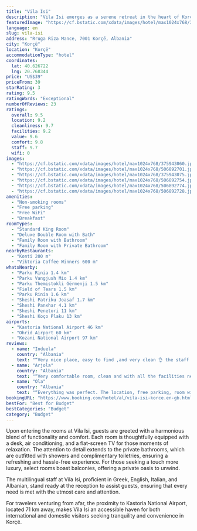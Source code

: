 ```yaml
---
title: "Vila Isi"
description: "Vila Isi emerges as a serene retreat in the heart of Korçë, a mere stone's throw away from the enchanting Ohrid Lake Springs, located 43 km away, and the historic Monastery Saint Naum, just 42 km from its doorstep."
featuredImage: "https://cf.bstatic.com/xdata/images/hotel/max1024x768/375943060.jpg?k=44efb44fd61a17574c8d0d03affe90259bfd3b4c81f460068b76f2b1610d64a4&o=&hp=1"
language: en
slug: vila-isi
address: "Rruga Riza Mance, 7001 Korçë, Albania"
city: "Korçë"
location: "Korçë"
accommodationType: "hotel"
coordinates:
  lat: 40.626722
  lng: 20.768344
price: "US$39"
priceFrom: 39
starRating: 3
rating: 9.5
ratingWords: "Exceptional"
numberOfReviews: 23
ratings:
  overall: 9.5
  location: 9.2
  cleanliness: 9.7
  facilities: 9.2
  value: 9.6
  comfort: 9.8
  staff: 9.7
  wifi: 0
images:
  - "https://cf.bstatic.com/xdata/images/hotel/max1024x768/375943060.jpg?k=44efb44fd61a17574c8d0d03affe90259bfd3b4c81f460068b76f2b1610d64a4&o=&hp=1"
  - "https://cf.bstatic.com/xdata/images/hotel/max1024x768/506892701.jpg?k=e145ee52a77371bd54e83f8495e69e57f39642582e3d7847ed10cf9a30ca22d0&o=&hp=1"
  - "https://cf.bstatic.com/xdata/images/hotel/max1024x768/375943075.jpg?k=6bfc1b3980b881bab8be36eee212c0793c8c3c77215e1bd7207f7fbf25be59d9&o=&hp=1"
  - "https://cf.bstatic.com/xdata/images/hotel/max1024x768/506892754.jpg?k=4003a2c8798140abd2e25971f1108b73468285a59aaad09b8ab552fbee908513&o=&hp=1"
  - "https://cf.bstatic.com/xdata/images/hotel/max1024x768/506892774.jpg?k=334ed21c61c1f3d3ff05d5511634aaee1b57c20e93795f8dae26b7cab06d64ed&o=&hp=1"
  - "https://cf.bstatic.com/xdata/images/hotel/max1024x768/506892728.jpg?k=5ab61f16968882f24867d8e476143da94330de10c6278f50212456b14b94810e&o=&hp=1"
amenities:
  - "Non-smoking rooms"
  - "Free parking"
  - "Free WiFi"
  - "Breakfast"
roomTypes:
  - "Standard King Room"
  - "Deluxe Double Room with Bath"
  - "Family Room with Bathroom"
  - "Family Room with Private Bathroom"
nearbyRestaurants:
  - "Konti 200 m"
  - "Viktoria Coffee Winners 600 m"
whatsNearby:
  - "Parku Rinia 1.4 km"
  - "Parku Vangjush Mio 1.4 km"
  - "Parku Themistokli Gërmenji 1.5 km"
  - "Field of Tears 1.5 km"
  - "Parku Rinia 1.6 km"
  - "Sheshi Patriku Joasaf 1.7 km"
  - "Sheshi Panxhar 4.1 km"
  - "Sheshi Penetori 11 km"
  - "Sheshi Koço Plaku 13 km"
airports:
  - "Kastoria National Airport 46 km"
  - "Ohrid Airport 60 km"
  - "Kozani National Airport 97 km"
reviews:
  - name: "Induela"
    country: "Albania"
    text: "“Very nice place, easy to find ,and very clean 👌 the staff are very friendly and helpful. Thank you 😊”"
  - name: "Arjola"
    country: "Albania"
    text: "“Very comfortable room, clean and with all the facilities needed. Nice breakfast and very hospital guest.”"
  - name: "Ola"
    country: "Albania"
    text: "“Everything was perfect. The location, free parking, room with all the comforts. Everything in the room was new and with an adorable smell and purity. For a modest price, there was a super abundant and delicious breakfast. Let's not talk about the...”"
bookingURL: "https://www.booking.com/hotel/al/vila-isi-korce.en-gb.html?aid=8035640"
bestFor: "Best for Budget"
bestCategories: "Budget"
category: "Budget"
---
```


Upon entering the rooms at Vila Isi, guests are greeted with a harmonious blend of functionality and comfort. Each room is thoughtfully equipped with a desk, air conditioning, and a flat-screen TV for those moments of relaxation. The attention to detail extends to the private bathrooms, which are outfitted with showers and complimentary toiletries, ensuring a refreshing and hassle-free experience. For those seeking a touch more luxury, select rooms boast balconies, offering a private oasis to unwind.

The multilingual staff at Vila Isi, proficient in Greek, English, Italian, and Albanian, stand ready at the reception to assist guests, ensuring that every need is met with the utmost care and attention.

For travelers venturing from afar, the proximity to Kastoria National Airport, located 71 km away, makes Vila Isi an accessible haven for both international and domestic visitors seeking tranquility and convenience in Korçë.
